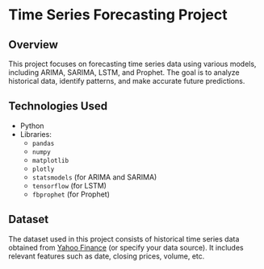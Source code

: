 # Time Series Forecasting Project

## Overview
This project focuses on forecasting time series data using various models, including ARIMA, SARIMA, LSTM, and Prophet. The goal is to analyze historical data, identify patterns, and make accurate future predictions.

## Technologies Used
- Python
- Libraries: 
  - `pandas`
  - `numpy`
  - `matplotlib`
  - `plotly`
  - `statsmodels` (for ARIMA and SARIMA)
  - `tensorflow` (for LSTM)
  - `fbprophet` (for Prophet)
  
## Dataset
The dataset used in this project consists of historical time series data obtained from [Yahoo Finance](https://finance.yahoo.com/) (or specify your data source). It includes relevant features such as date, closing prices, volume, etc.

